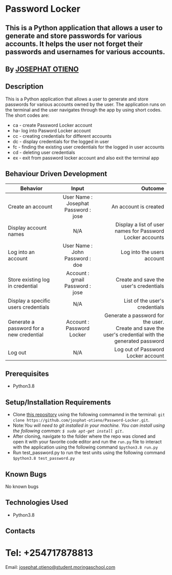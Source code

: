 # Password Locker
## This is a Python application that allows a user to generate and store passwords for various accounts. It helps the user not forget their passwords and usernames for various accounts.

## By **[JOSEPHAT OTIENO](https://github.com/josphat-otieno)**

## Description
This is a Python application that allows a user to generate and store passwords for various accounts owned by the user. The application runs on the terminal and the user navigates through the app by using short codes. <br/>
The short codes are:
* ca - create Password Locker account
* ha- log into Pasword Locker account
* cc - creating  credentials for different accounts
* dc - display credentials for the logged in user
* fc - finding the existing user credentials for the logged in user accounts
* cd - deleting user credentials
* ex - exit from password locker account and also exit the terminal app


## Behaviour Driven Development
| Behavior        | Input           | Outcome  |
| ------------- |:-------------:| -----:|
| Create an account | User Name : Josephat <br/> Password : jose | An account is created |
| Display account names | N/A | Display a list of user names for Password Locker accounts |
| Log into an account | User Name : John <br/> Password : doe | Log into the users account |
| Store existing log in credential | Account : gmail <br/> Password : jose | Create and save the user's credentials | 
| Display a specific users credentials | N/A | List of the user's credentials | 
| Generate a password for a new credential | Account : Password Locker | Generate a password for the user. <br/> Create and save the user's credential with the generated password | 
| Log out | N/A | Log out of Password Locker account |

## Prerequisites
* Python3.8

## Setup/Installation Requirements
* Clone [this repository](https://github.com/josphat-otieno/Password-Locker.git)  using the following commamnd  in the terminal: `git clone https://github.com/josphat-otieno/Password-Locker.git`. 
* Note:<em>You will need to git installed in your machine. You can install using the following comman: `$ sudo apt-get install git.`</em>
* After cloning, navigate to the folder where the repo was cloned and open it with your favorite code editor and run the `run.py` file to interact with the application using the following command `$python3.8 run.py`
* Run test_password.py to   run the test units using the following command `$python3.8 test_password.py`
## Known Bugs

No known bugs

## Technologies Used
- Python3.8

## Contacts
# Tel: +254717878813
Email: josephat.otieno@student.moringaschool.com


